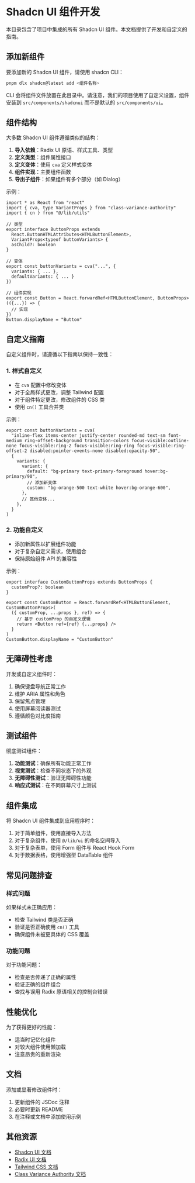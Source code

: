 # Shadcn UI 组件开发

本目录包含了项目中集成的所有 Shadcn UI 组件。本文档提供了开发和自定义的指南。

## 添加新组件

要添加新的 Shadcn UI 组件，请使用 shadcn CLI：

```bash
pnpm dlx shadcn@latest add <组件名称>
```

CLI 会将组件文件放置在此目录中。请注意，我们的项目使用了自定义设置，组件安装到 `src/components/shadcnui` 而不是默认的 `src/components/ui`。

## 组件结构

大多数 Shadcn UI 组件遵循类似的结构：

1. **导入依赖**：Radix UI 原语、样式工具、类型
2. **定义类型**：组件属性接口
3. **定义变体**：使用 `cva` 定义样式变体
4. **组件实现**：主要组件函数
5. **导出子组件**：如果组件有多个部分（如 Dialog）

示例：

```tsx
import * as React from "react"
import { cva, type VariantProps } from "class-variance-authority"
import { cn } from "@/lib/utils"

// 类型
export interface ButtonProps extends 
  React.ButtonHTMLAttributes<HTMLButtonElement>,
  VariantProps<typeof buttonVariants> {
  asChild?: boolean
}

// 变体
export const buttonVariants = cva("...", {
  variants: { ... },
  defaultVariants: { ... }
})

// 组件实现
export const Button = React.forwardRef<HTMLButtonElement, ButtonProps>(({...}) => {
  // 实现
})
Button.displayName = "Button"
```

## 自定义指南

自定义组件时，请遵循以下指南以保持一致性：

### 1. 样式自定义

- 在 `cva` 配置中修改变体
- 对于全局样式更改，调整 Tailwind 配置
- 对于组件特定更改，修改组件的 CSS 类
- 使用 `cn()` 工具合并类

示例：

```tsx
export const buttonVariants = cva(
  "inline-flex items-center justify-center rounded-md text-sm font-medium ring-offset-background transition-colors focus-visible:outline-none focus-visible:ring-2 focus-visible:ring-ring focus-visible:ring-offset-2 disabled:pointer-events-none disabled:opacity-50",
  {
    variants: {
      variant: {
        default: "bg-primary text-primary-foreground hover:bg-primary/90",
        // 添加新变体
        custom: "bg-orange-500 text-white hover:bg-orange-600",
      },
      // 其他变体...
    },
  }
)
```

### 2. 功能自定义

- 添加新属性以扩展组件功能
- 对于复杂自定义需求，使用组合
- 保持原始组件 API 的兼容性

示例：

```tsx
export interface CustomButtonProps extends ButtonProps {
  customProp?: boolean
}

export const CustomButton = React.forwardRef<HTMLButtonElement, CustomButtonProps>(
  ({ customProp, ...props }, ref) => {
    // 基于 customProp 的自定义逻辑
    return <Button ref={ref} {...props} />
  }
)
CustomButton.displayName = "CustomButton"
```

## 无障碍性考虑

开发或自定义组件时：

1. 确保键盘导航正常工作
2. 维护 ARIA 属性和角色
3. 保留焦点管理
4. 使用屏幕阅读器测试
5. 遵循颜色对比度指南

## 测试组件

彻底测试组件：

1. **功能测试**：确保所有功能正常工作
2. **视觉测试**：检查不同状态下的外观
3. **无障碍性测试**：验证无障碍性功能
4. **响应式测试**：在不同屏幕尺寸上测试

## 组件集成

将 Shadcn UI 组件集成到应用程序时：

1. 对于简单组件，使用直接导入方法
2. 对于复杂组件，使用 `@/lib/ui` 的命名空间导入
3. 对于复杂表单，使用 Form 组件与 React Hook Form
4. 对于数据表格，使用增强型 DataTable 组件

## 常见问题排查

### 样式问题

如果样式未正确应用：
- 检查 Tailwind 类是否正确
- 验证是否正确使用 `cn()` 工具
- 确保组件未被更具体的 CSS 覆盖

### 功能问题

对于功能问题：
- 检查是否传递了正确的属性
- 验证正确的组件组合
- 查找与误用 Radix 原语相关的控制台错误

## 性能优化

为了获得更好的性能：
- 适当时记忆化组件
- 对较大组件使用懒加载
- 注意昂贵的重新渲染

## 文档

添加或显著修改组件时：
1. 更新组件的 JSDoc 注释
2. 必要时更新 README
3. 在注释或文档中添加使用示例

## 其他资源

- [Shadcn UI 文档](https://ui.shadcn.com)
- [Radix UI 文档](https://www.radix-ui.com)
- [Tailwind CSS 文档](https://tailwindcss.com/docs)
- [Class Variance Authority 文档](https://cva.style/docs) 